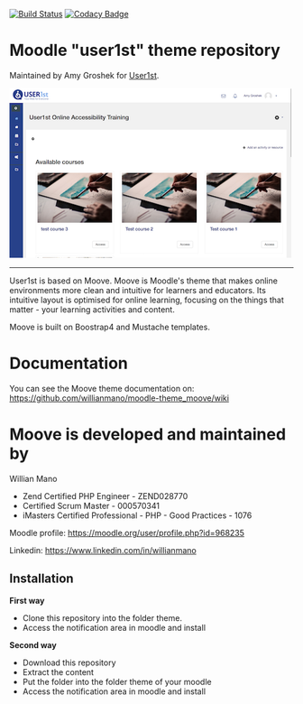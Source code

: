 [![Build Status](https://travis-ci.org/willianmano/moodle-theme_user1st.svg?branch=master)](https://travis-ci.org/willianmano/moodle-theme_user1st)
[![Codacy Badge](https://api.codacy.com/project/badge/Grade/e1c12730e50b4e479dc9a65dbeff6671)](https://www.codacy.com/app/willianmanoaraujo/moodle-theme_user1st?utm_source=github.com&amp;utm_medium=referral&amp;utm_content=willianmano/moodle-theme_user1st&amp;utm_campaign=Badge_Grade)


Moodle "user1st" theme repository
===============================

Maintained by Amy Groshek for [User1st](http://user1st.com/ "User first").

![screenshot](pix/screenshot.png "user1st Screenshot")

---------

User1st is based on Moove. Moove is Moodle's theme that makes online environments more clean and intuitive for learners and educators. Its intuitive layout is optimised for online learning, focusing on the things that matter - your learning activities and content.

Moove is built on Boostrap4 and Mustache templates.

Documentation
=============

You can see the Moove theme documentation on: https://github.com/willianmano/moodle-theme_moove/wiki

Moove is developed and maintained by
===========================
Willian Mano
 - Zend Certified PHP Engineer - ZEND028770
 - Certified Scrum Master - 000570341
 - iMasters Certified Professional - PHP - Good Practices - 1076

Moodle profile: https://moodle.org/user/profile.php?id=968235

Linkedin:       https://www.linkedin.com/in/willianmano

Installation
------------

**First way**

- Clone this repository into the folder theme.
- Access the notification area in moodle and install

**Second way**

- Download this repository
- Extract the content
- Put the folder into the folder theme of your moodle
- Access the notification area in moodle and install
